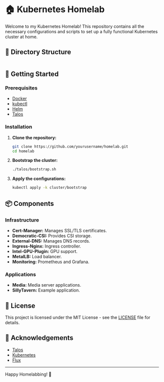 # 🏠 Kubernetes Homelab


Welcome to my Kubernetes Homelab! This repository contains all the necessary configurations and scripts to set up a fully functional Kubernetes cluster at home.



## 📁 Directory Structure


```plaintext.├── .gitignore├── .sops.yaml├── README.md├── renovate.json├── cluster/│   ├── apps/│   │   ├── media/│   │   └── sillytavern/│   ├── bootstrap/│   │   ├── apps.yaml│   │   ├── infrastructure.yaml│   │   ├── kustomization.yaml│   │   ├── platforms.yaml│   │   ├── settings.yaml│   │   ├── sources.yaml│   │   └── flux-system/│   ├── infrastructure/│   │   ├── cert-manager/│   │   ├── democratic-csi/│   │   ├── external-dns/│   │   ├── ingress-nginx/│   │   ├── intel-gpu-plugin/│   │   ├── metallb/│   │   └── monitoring/│   ├── platforms/│   ├── settings/│   └── sources/└── talos/    ├── bootstrap.sh    ├── outputs.tf    ├── providers.tf    ├── proxmox_secrets.sops.yaml    ├── proxmox.tf    └── files/        └── templates/
```

## 🚀 Getting Started

### Prerequisites

- [Docker](https://www.docker.com/)
- [kubectl](https://kubernetes.io/docs/tasks/tools/install-kubectl/)
- [Helm](https://helm.sh/)
- [Talos](https://www.talos.dev/)

### Installation

1. **Clone the repository:**

    ```sh
    git clone https://github.com/yourusername/homelab.git
    cd homelab
    ```

2. **Bootstrap the cluster:**

    ```sh
    ./talos/bootstrap.sh
    ```

3. **Apply the configurations:**

    ```sh
    kubectl apply -k cluster/bootstrap
    ```

## 📦 Components

### Infrastructure

- **Cert-Manager:** Manages SSL/TLS certificates.
- **Democratic-CSI:** Provides CSI storage.
- **External-DNS:** Manages DNS records.
- **Ingress-Nginx:** Ingress controller.
- **Intel-GPU-Plugin:** GPU support.
- **MetalLB:** Load balancer.
- **Monitoring:** Prometheus and Grafana.

### Applications

- **Media:** Media server applications.
- **SillyTavern:** Example application.

## 📜 License

This project is licensed under the MIT License - see the [LICENSE](LICENSE) file for details.

## 🙏 Acknowledgements

- [Talos](https://www.talos.dev/)
- [Kubernetes](https://kubernetes.io/)
- [Flux](https://fluxcd.io/)

---

Happy Homelabbing! 🚀